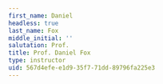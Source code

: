 ```yaml
---
first_name: Daniel
headless: true
last_name: Fox
middle_initial: ''
salutation: Prof.
title: Prof. Daniel Fox
type: instructor
uid: 567d4efe-e1d9-35f7-71dd-89796fa225e3
---
```


